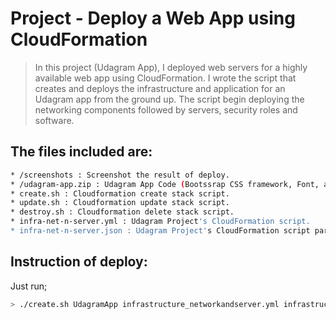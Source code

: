 # Project - Deploy a Web App using CloudFormation 

> In this project (Udagram App), I deployed web servers for a highly available web app using CloudFormation.
> I wrote the script that creates and deploys the infrastructure and application for an Udagram app from the ground up.
> The script begin deploying the networking components followed by servers, security roles and software.

## The files included are:

```sh
* /screenshots : Screenshot the result of deploy.
* /udagram-app.zip : Udagram App Code (Bootssrap CSS framework, Font, and JavaScript libraries needed for the website to function etc ...)
* create.sh : Cloudformation create stack script. 
* update.sh : Cloudformation update stack script.
* destroy.sh : Cloudformation delete stack script.
* infra-net-n-server.yml : Udagram Project's CloudFormation script.
* infra-net-n-server.json : Udagram Project's CloudFormation script parameters.
```

## Instruction of deploy:

Just run;

```sh
> ./create.sh UdagramApp infrastructure_networkandserver.yml infrastructure_networkandserver.json
```
